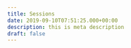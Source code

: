 ```yaml
---
title: Sessions
date: 2019-09-10T07:51:25.000+00:00
description: this is meta description
draft: false
---
```


